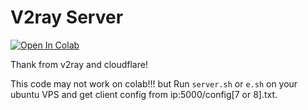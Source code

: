 # V2ray Server 
[![Open In Colab](https://colab.research.google.com/assets/colab-badge.svg)](https://colab.research.google.com/github/epg900/v2ray/blob/main/v2ray.ipynb)

Thank from v2ray and cloudflare!

This code may not work on colab!!!
but
Run `server.sh` or `e.sh` on your ubuntu VPS and get client config from ip:5000/config[7 or 8].txt.
